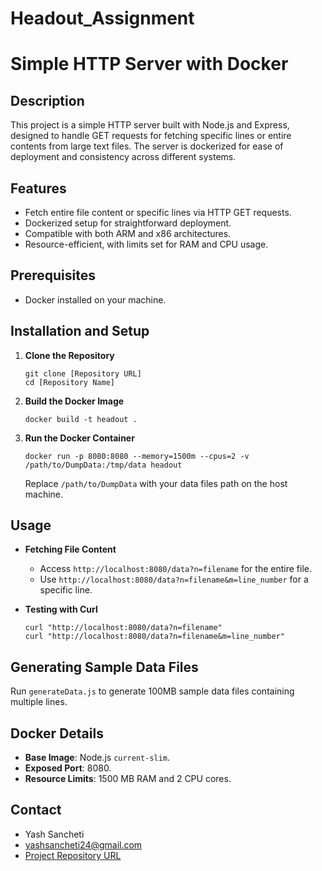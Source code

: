 # Headout_Assignment

# Simple HTTP Server with Docker

## Description
This project is a simple HTTP server built with Node.js and Express, designed to handle GET requests for fetching specific lines or entire contents from large text files. The server is dockerized for ease of deployment and consistency across different systems.

## Features
- Fetch entire file content or specific lines via HTTP GET requests.
- Dockerized setup for straightforward deployment.
- Compatible with both ARM and x86 architectures.
- Resource-efficient, with limits set for RAM and CPU usage.

## Prerequisites
- Docker installed on your machine.

## Installation and Setup
1. **Clone the Repository**
   ```
   git clone [Repository URL]
   cd [Repository Name]
   ```

2. **Build the Docker Image**
   ```
   docker build -t headout .
   ```

3. **Run the Docker Container**
   ```
   docker run -p 8080:8080 --memory=1500m --cpus=2 -v /path/to/DumpData:/tmp/data headout
   ```
   Replace `/path/to/DumpData` with your data files path on the host machine.

## Usage
- **Fetching File Content**
  - Access `http://localhost:8080/data?n=filename` for the entire file.
  - Use `http://localhost:8080/data?n=filename&m=line_number` for a specific line.

- **Testing with Curl**
  ```
  curl "http://localhost:8080/data?n=filename"
  curl "http://localhost:8080/data?n=filename&m=line_number"
  ```

## Generating Sample Data Files
Run `generateData.js` to generate 100MB sample data files containing multiple lines.

## Docker Details
- **Base Image**: Node.js `current-slim`.
- **Exposed Port**: 8080.
- **Resource Limits**: 1500 MB RAM and 2 CPU cores.

## Contact
- Yash Sancheti
- [yashsancheti24@gmail.com](mailto:yashsancheti24@gmail.com)
- [Project Repository URL](https://github.com/yourusername/your-repo)
